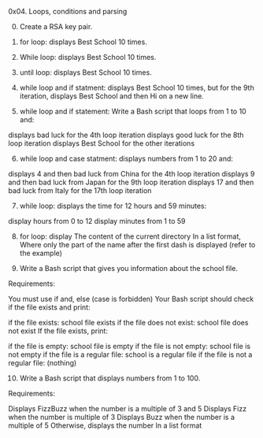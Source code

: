 0x04. Loops, conditions and parsing

0. Create a RSA key pair.

1. for loop: displays Best School 10 times.

2. While loop: displays Best School 10 times.

3. until loop: displays Best School 10 times.

4. while loop and if statment: displays Best School 10 times, but for the 9th iteration, displays Best School and then Hi on a new line.

5. while loop and if statement: Write a Bash script that loops from 1 to 10 and:

displays bad luck for the 4th loop iteration
displays good luck for the 8th loop iteration
displays Best School for the other iterations

6. while loop and case statment: displays numbers from 1 to 20 and:

displays 4 and then bad luck from China for the 4th loop iteration
displays 9 and then bad luck from Japan for the 9th loop iteration
displays 17 and then bad luck from Italy for the 17th loop iteration

7. while loop: displays the time for 12 hours and 59 minutes:

display hours from 0 to 12
display minutes from 1 to 59

8. for loop: display The content of the current directory In a list format, Where only the part of the name after the first dash is displayed (refer to the example)

9. Write a Bash script that gives you information about the school file.

Requirements:

You must use if and, else (case is forbidden)
Your Bash script should check if the file exists and print:

if the file exists: school file exists
if the file does not exist: school file does not exist
If the file exists, print:

if the file is empty: school file is empty
if the file is not empty: school file is not empty
if the file is a regular file: school is a regular file
if the file is not a regular file: (nothing)

10. Write a Bash script that displays numbers from 1 to 100.

Requirements:

Displays FizzBuzz when the number is a multiple of 3 and 5
Displays Fizz when the number is multiple of 3
Displays Buzz when the number is a multiple of 5
Otherwise, displays the number
In a list format
